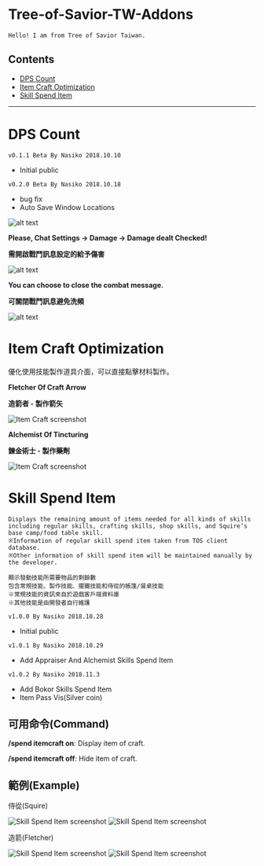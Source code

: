 # Tree-of-Savior-TW-Addons
    Hello! I am from Tree of Savior Taiwan.
## Contents
* [DPS Count](#dps-count)
* [Item Craft Optimization](#item-craft-optimization)
* [Skill Spend Item](#skill-spend-item)
***
# DPS Count
`v0.1.1 Beta By Nasiko 2018.10.10` 
* Initial public

`v0.2.0 Beta By Nasiko 2018.10.18`
* bug fix
* Auto Save Window Locations

![alt text](https://i.imgur.com/Ih0oFoj.png)

**Please, Chat Settings → Damage → Damage dealt Checked!**

**需開啟戰鬥訊息設定的給予傷害**

![alt text](https://i.imgur.com/CaKPRxN.png)

**You can choose to close the combat message.**

**可關閉戰鬥訊息避免洗頻**

![alt text](https://i.imgur.com/rAgGaOx.png)

# Item Craft Optimization
優化使用技能製作道具介面，可以直接點擊材料製作。

**Fletcher Of Craft Arrow**

**造箭者 - 製作箭矢**

![Item Craft screenshot](http://i.imgur.com/t2txdry.png)

**Alchemist Of Tincturing**

**鍊金術士 - 製作藥劑**

![Item Craft screenshot](http://i.imgur.com/hhqFla0.png)

# Skill Spend Item

    Displays the remaining amount of items needed for all kinds of skills 
    including regular skills, crafting skills, shop skills, and Squire’s base camp/food table skill.
    ※Information of regular skill spend item taken from TOS client database.
    ※Other information of skill spend item will be maintained manually by the developer.
    
    顯示發動技能所需要物品的剩餘數
    包含常規技能、製作技能、擺攤技能和侍從的帳篷/餐桌技能
    ※常規技能的資訊來自於遊戲客戶端資料庫
    ※其他技能是由開發者自行維護

`v1.0.0 By Nasiko 2018.10.28` 
* Initial public

`v1.0.1 By Nasiko 2018.10.29`
* Add Appraiser And Alchemist Skills Spend Item

`v1.0.2 By Nasiko 2018.11.3`
* Add Bokor Skills Spend Item
* Item Pass Vis(Silver coin)

## 可用命令(Command)

**/spend itemcraft on**: Display item of craft.

**/spend itemcraft off**: Hide item of craft.

## 範例(Example)

侍從(Squire)

![Skill Spend Item screenshot](https://i.imgur.com/Hz9e6xS.png)
![Skill Spend Item screenshot](https://i.imgur.com/mZOxx8F.png)

造箭(Fletcher)

![Skill Spend Item screenshot](https://i.imgur.com/MPC2UZO.png)
![Skill Spend Item screenshot](https://i.imgur.com/XGc1lIg.png)
